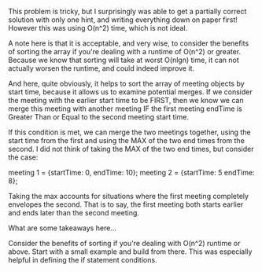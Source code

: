 This problem is tricky, but I surprisingly was able to get a partially correct solution with only one hint, and writing everything down on paper first! However this was using O(n^2) time, which is not ideal.

A note here is that it is acceptable, and very wise, to consider the benefits of sorting the array if you're dealing with a runtime of O(n^2) or greater. Because we know that sorting will take at worst O(nlgn) time, it can not actually worsen the runtime, and could indeed improve it.

And here, quite obviously, it helps to sort the array of meeting objects by start time, because it allows us to examine potential merges. If we consider the meeting with the earlier start time to be FIRST, then we know we can merge this meeting with another meeting IF the first meeting endTime is Greater Than or Equal to the second meeting start time.

If this condition is met, we can merge the two meetings together, using the start time from the first and using the MAX of the two end times from the second. I did not think of taking the MAX of the two end times, but consider the case:

meeting 1 = {startTime: 0, endTime: 10};
meeting 2 = {startTime: 5 endTime: 8};

Taking the max accounts for situations where the first meeting completely envelopes the second. That is to say, the first meeting both starts earlier and ends later than the second meeting.

What are some takeaways here...

Consider the benefits of sorting if you're dealing with O(n^2) runtime or above.
Start with a small example and build from there. This was especially helpful in defining the if statement conditions.
